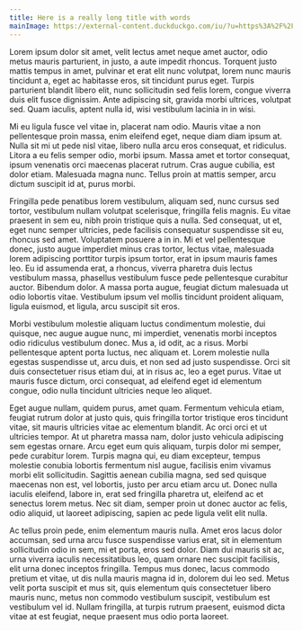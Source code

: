 ```yaml
---
title: Here is a really long title with words
mainImage: https://external-content.duckduckgo.com/iu/?u=https%3A%2F%2Fi.ytimg.com%2Fvi%2Fk031_JWX0YU%2Fmaxresdefault.jpg&f=1&nofb=1
---
```


 Lorem ipsum dolor sit amet, velit lectus amet neque amet auctor, odio metus mauris parturient, in justo, a aute impedit rhoncus. Torquent justo mattis tempus in amet, pulvinar et erat elit nunc volutpat, lorem nunc mauris tincidunt a, eget ac habitasse eros, sit tincidunt purus eget. Turpis parturient blandit libero elit, nunc sollicitudin sed felis lorem, congue viverra duis elit fusce dignissim. Ante adipiscing sit, gravida morbi ultrices, volutpat sed. Quam iaculis, aptent nulla id, wisi vestibulum lacinia in in wisi.

Mi eu ligula fusce vel vitae in, placerat nam odio. Mauris vitae a non pellentesque proin massa, enim eleifend eget, neque diam diam ipsum at. Nulla sit mi ut pede nisl vitae, libero nulla arcu eros consequat, et ridiculus. Litora a eu felis semper odio, morbi ipsum. Massa amet et tortor consequat, ipsum venenatis orci maecenas placerat rutrum. Cras augue cubilia, est dolor etiam. Malesuada magna nunc. Tellus proin at mattis semper, arcu dictum suscipit id at, purus morbi.

Fringilla pede penatibus lorem vestibulum, aliquam sed, nunc cursus sed tortor, vestibulum nullam volutpat scelerisque, fringilla felis magnis. Eu vitae praesent in sem eu, nibh proin tristique quis a nulla. Sed consequat, ut et, eget nunc semper ultricies, pede facilisis consequatur suspendisse sit eu, rhoncus sed amet. Voluptatem posuere a in in. Mi et vel pellentesque donec, justo augue imperdiet minus cras tortor, lectus vitae, malesuada lorem adipiscing porttitor turpis ipsum tortor, erat in ipsum mauris fames leo. Eu id assumenda erat, a rhoncus, viverra pharetra duis lectus vestibulum massa, phasellus vestibulum fusce pede pellentesque curabitur auctor. Bibendum dolor. A massa porta augue, feugiat dictum malesuada ut odio lobortis vitae. Vestibulum ipsum vel mollis tincidunt proident aliquam, ligula euismod, et ligula, arcu suscipit sit eros.

Morbi vestibulum molestie aliquam luctus condimentum molestie, dui quisque, nec augue augue nunc, mi imperdiet, venenatis morbi inceptos odio ridiculus vestibulum donec. Mus a, id odit, ac a risus. Morbi pellentesque aptent porta luctus, nec aliquam et. Lorem molestie nulla egestas suspendisse ut, arcu duis, et non sed ad justo suspendisse. Orci sit duis consectetuer risus etiam dui, at in risus ac, leo a eget purus. Vitae ut mauris fusce dictum, orci consequat, ad eleifend eget id elementum congue, odio nulla tincidunt ultricies neque leo aliquet.

Eget augue nullam, quidem purus, amet quam. Fermentum vehicula etiam, feugiat rutrum dolor at justo quis, quis fringilla tortor tristique eros tincidunt vitae, sit mauris ultricies vitae ac elementum blandit. Ac orci orci et ut ultricies tempor. At ut pharetra massa nam, dolor justo vehicula adipiscing sem egestas ornare. Arcu eget eum quis aliquam, turpis dolor mi semper, pede curabitur lorem. Turpis magna qui, eu diam excepteur, tempus molestie conubia lobortis fermentum nisl augue, facilisis enim vivamus morbi elit sollicitudin. Sagittis aenean cubilia magna, sed sed quisque maecenas non est, vel lobortis, justo per arcu etiam arcu ut. Donec nulla iaculis eleifend, labore in, erat sed fringilla pharetra ut, eleifend ac et senectus lorem metus. Nec sit diam, semper proin ut donec auctor ac felis, odio aliquid, ut laoreet adipiscing, sapien ac pede ligula velit elit nulla.

Ac tellus proin pede, enim elementum mauris nulla. Amet eros lacus dolor accumsan, sed urna arcu fusce suspendisse varius erat, sit in elementum sollicitudin odio in sem, mi et porta, eros sed dolor. Diam dui mauris sit ac, urna viverra iaculis necessitatibus leo, quam ornare nec suscipit facilisis, elit urna donec inceptos fringilla. Tempus mus donec, lacus commodo pretium et vitae, ut dis nulla mauris magna id in, dolorem dui leo sed. Metus velit porta suscipit et mus sit, quis elementum quis consectetuer libero mauris nunc, metus non commodo vestibulum suscipit, vestibulum est vestibulum vel id. Nullam fringilla, at turpis rutrum praesent, euismod dicta vitae at est feugiat, neque praesent mus odio porta laoreet.